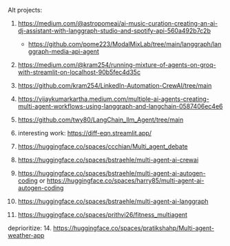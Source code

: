 





Alt projects: 

1. https://medium.com/@astropomeai/ai-music-curation-creating-an-ai-dj-assistant-with-langgraph-studio-and-spotify-api-560a492b7c2b
   - https://github.com/pome223/ModalMixLab/tree/main/langgraph/langgraph-media-api-agent

3. https://medium.com/@kram254/running-mixture-of-agents-on-groq-with-streamlit-on-localhost-90b5fec4d35c
4. https://github.com/kram254/LinkedIn-Automation-CrewAI/tree/main 
5. https://vijaykumarkartha.medium.com/multiple-ai-agents-creating-multi-agent-workflows-using-langgraph-and-langchain-0587406ec4e6
6. https://github.com/twy80/LangChain_llm_Agent/tree/main
7. interesting work: https://diff-eqn.streamlit.app/
8. https://huggingface.co/spaces/ccchian/Multi_agent_debate
9. https://huggingface.co/spaces/bstraehle/multi-agent-ai-crewai
10. https://huggingface.co/spaces/bstraehle/multi-agent-ai-autogen-coding  or https://huggingface.co/spaces/harry85/multi-agent-ai-autogen-coding
11. https://huggingface.co/spaces/bstraehle/multi-agent-ai-langgraph
12. https://huggingface.co/spaces/prithvi26/fitness_multiagent


deprioritize:
14. https://huggingface.co/spaces/pratikshahp/Multi-agent-weather-app
